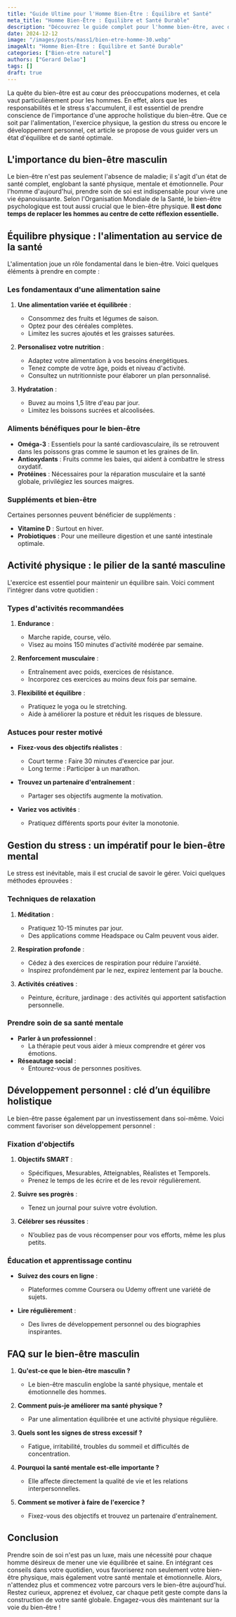 ```yaml
---
title: "Guide Ultime pour l'Homme Bien-Être : Équilibre et Santé"
meta_title: "Homme Bien-Être : Équilibre et Santé Durable"
description: "Découvrez le guide complet pour l'homme bien-être, avec des conseils pratiques pour équilibrer votre santé physique et mentale."
date: 2024-12-12
image: "/images/posts/mass1/bien-etre-homme-30.webp"
imageAlt: "Homme Bien-Être : Équilibre et Santé Durable"
categories: ["Bien-etre naturel"]
authors: ["Gerard Delao"]
tags: []
draft: true
---
```


La quête du bien-être est au cœur des préoccupations modernes, et cela vaut particulièrement pour les hommes. En effet, alors que les responsabilités et le stress s'accumulent, il est essentiel de prendre conscience de l'importance d'une approche holistique du bien-être. Que ce soit par l'alimentation, l'exercice physique, la gestion du stress ou encore le développement personnel, cet article se propose de vous guider vers un état d'équilibre et de santé optimale.

## L'importance du bien-être masculin

Le bien-être n'est pas seulement l'absence de maladie; il s'agit d'un état de santé complet, englobant la santé physique, mentale et émotionnelle. Pour l'homme d'aujourd'hui, prendre soin de soi est indispensable pour vivre une vie épanouissante. Selon l'Organisation Mondiale de la Santé, le bien-être psychologique est tout aussi crucial que le bien-être physique. **Il est donc temps de replacer les hommes au centre de cette réflexion essentielle.**

## Équilibre physique : l'alimentation au service de la santé

L'alimentation joue un rôle fondamental dans le bien-être. Voici quelques éléments à prendre en compte :

### Les fondamentaux d'une alimentation saine

1. **Une alimentation variée et équilibrée** :
   - Consommez des fruits et légumes de saison.
   - Optez pour des céréales complètes.
   - Limitez les sucres ajoutés et les graisses saturées.

2. **Personalisez votre nutrition** :
   - Adaptez votre alimentation à vos besoins énergétiques.
   - Tenez compte de votre âge, poids et niveau d'activité.
   - Consultez un nutritionniste pour élaborer un plan personnalisé.

3. **Hydratation** :
   - Buvez au moins 1,5 litre d'eau par jour.
   - Limitez les boissons sucrées et alcoolisées.

### Aliments bénéfiques pour le bien-être

- **Oméga-3** : Essentiels pour la santé cardiovasculaire, ils se retrouvent dans les poissons gras comme le saumon et les graines de lin.
- **Antioxydants** : Fruits comme les baies, qui aident à combattre le stress oxydatif.
- **Protéines** : Nécessaires pour la réparation musculaire et la santé globale, privilégiez les sources maigres.

### Suppléments et bien-être

Certaines personnes peuvent bénéficier de suppléments :
- **Vitamine D** : Surtout en hiver.
- **Probiotiques** : Pour une meilleure digestion et une santé intestinale optimale.

## Activité physique : le pilier de la santé masculine

L'exercice est essentiel pour maintenir un équilibre sain. Voici comment l'intégrer dans votre quotidien :

### Types d'activités recommandées

1. **Endurance** :
   - Marche rapide, course, vélo.
   - Visez au moins 150 minutes d'activité modérée par semaine.

2. **Renforcement musculaire** :
   - Entraînement avec poids, exercices de résistance.
   - Incorporez ces exercices au moins deux fois par semaine.

3. **Flexibilité et équilibre** :
   - Pratiquez le yoga ou le stretching.
   - Aide à améliorer la posture et réduit les risques de blessure.

### Astuces pour rester motivé

- **Fixez-vous des objectifs réalistes** :
  - Court terme : Faire 30 minutes d'exercice par jour.
  - Long terme : Participer à un marathon.

- **Trouvez un partenaire d'entraînement** :
  - Partager ses objectifs augmente la motivation.
  
- **Variez vos activités** :
  - Pratiquez différents sports pour éviter la monotonie.

## Gestion du stress : un impératif pour le bien-être mental

Le stress est inévitable, mais il est crucial de savoir le gérer. Voici quelques méthodes éprouvées :

### Techniques de relaxation

1. **Méditation** :
   - Pratiquez 10-15 minutes par jour.
   - Des applications comme Headspace ou Calm peuvent vous aider.

2. **Respiration profonde** :
   - Cédez à des exercices de respiration pour réduire l'anxiété.
   - Inspirez profondément par le nez, expirez lentement par la bouche.

3. **Activités créatives** :
   - Peinture, écriture, jardinage : des activités qui apportent satisfaction personnelle.

### Prendre soin de sa santé mentale

- **Parler à un professionnel** :
  - La thérapie peut vous aider à mieux comprendre et gérer vos émotions.
- **Réseautage social** :
  - Entourez-vous de personnes positives.
  
## Développement personnel : clé d’un équilibre holistique

Le bien-être passe également par un investissement dans soi-même. Voici comment favoriser son développement personnel :

### Fixation d'objectifs

1. **Objectifs SMART** :
   - Spécifiques, Mesurables, Atteignables, Réalistes et Temporels.
   - Prenez le temps de les écrire et de les revoir régulièrement.

2. **Suivre ses progrès** :
   - Tenez un journal pour suivre votre évolution.
  
3. **Célébrer ses réussites** :
   - N’oubliez pas de vous récompenser pour vos efforts, même les plus petits.

### Éducation et apprentissage continu

- **Suivez des cours en ligne** :
  - Plateformes comme Coursera ou Udemy offrent une variété de sujets.
  
- **Lire régulièrement** :
  - Des livres de développement personnel ou des biographies inspirantes.

## FAQ sur le bien-être masculin

1. **Qu'est-ce que le bien-être masculin ?**
   - Le bien-être masculin englobe la santé physique, mentale et émotionnelle des hommes.

2. **Comment puis-je améliorer ma santé physique ?**
   - Par une alimentation équilibrée et une activité physique régulière.

3. **Quels sont les signes de stress excessif ?**
   - Fatigue, irritabilité, troubles du sommeil et difficultés de concentration.

4. **Pourquoi la santé mentale est-elle importante ?**
   - Elle affecte directement la qualité de vie et les relations interpersonnelles.

5. **Comment se motiver à faire de l'exercice ?**
   - Fixez-vous des objectifs et trouvez un partenaire d'entraînement.

## Conclusion

Prendre soin de soi n'est pas un luxe, mais une nécessité pour chaque homme désireux de mener une vie équilibrée et saine. En intégrant ces conseils dans votre quotidien, vous favoriserez non seulement votre bien-être physique, mais également votre santé mentale et émotionnelle. Alors, n'attendez plus et commencez votre parcours vers le bien-être aujourd'hui. Restez curieux, apprenez et évoluez, car chaque petit geste compte dans la construction de votre santé globale. Engagez-vous dès maintenant sur la voie du bien-être !

